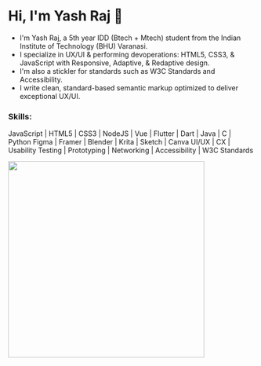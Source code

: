 # Hi, I'm Yash Raj 👋

<!--
**yashrajbharti/yashrajbharti** is a ✨ _special_ ✨ repository because its `README.md` (this file) appears on your GitHub profile.

Here are some ideas to get you started:

- 🔭 I’m currently working on ...
- 🌱 I’m currently learning ...
- 👯 I’m looking to collaborate on ...
- 🤔 I’m looking for help with ...
- 💬 Ask me about ...
- 📫 How to reach me: ...
- 😄 Pronouns: ...
- ⚡ Fun fact: ...
-->
* I'm Yash Raj, a 5th year IDD (Btech + Mtech) student from the Indian Institute of Technology (BHU) Varanasi. 
* I specialize in UX/UI & performing devoperations: HTML5, CSS3, & JavaScript with Responsive, Adaptive, & Redaptive design. 
* I'm also a stickler for standards such as W3C Standards and Accessibility.
* I write clean, standard-based semantic markup optimized to deliver exceptional UX/UI.
  
### Skills:   
JavaScript | HTML5 | CSS3 | NodeJS | Vue | Flutter | Dart | Java | C | Python
Figma | Framer | Blender | Krita | Sketch | Canva 
UI/UX | CX | Usability Testing | Prototyping | Networking | Accessibility | W3C Standards  

<img src="https://github-readme-stats.vercel.app/api?username=yashrajbharti&show_icons=true&theme=dark" width="400">

